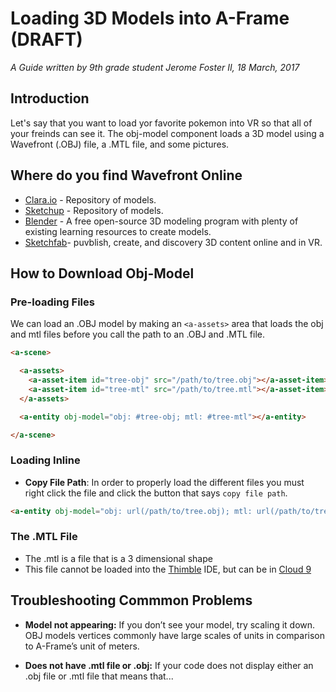 # Loading 3D Models into A-Frame (DRAFT)
*A Guide written by 9th grade student Jerome Foster II, 18 March, 2017*

## Introduction


Let's say that you want to load yor favorite pokemon into VR so that all of your freinds can see it. The obj-model component loads a 3D model using a Wavefront (.OBJ) file, a .MTL file, and some pictures.


## Where do you find Wavefront Online 

- [Clara.io](https://clara.io/) - Repository of models.
- [Sketchup](https://3dwarehouse.sketchup.com/) - Repository of models.
- [Blender](https://www.blender.org/) - A free open-source 3D modeling program with plenty of existing learning resources to create models.
- [Sketchfab](https://sketchfab.com/?utm_source=emails&utm_medium=drip&utm_campaign=welcome)- puvblish, create, and discovery 3D  content online and in VR.



## How to Download Obj-Model

### Pre-loading Files

We can load an .OBJ model by making an `<a-assets>` area that loads the obj and mtl files before you call the path to an .OBJ and .MTL file.

```html
<a-scene>

  <a-assets>
    <a-asset-item id="tree-obj" src="/path/to/tree.obj"></a-asset-item>
    <a-asset-item id="tree-mtl" src="/path/to/tree.mtl"></a-asset-item>
  </a-assets>

  <a-entity obj-model="obj: #tree-obj; mtl: #tree-mtl"></a-entity>

</a-scene>
```


### Loading Inline

- **Copy File Path**: In order to properly load the different files you must right click the file and click the button that says `copy file path`.


```html
<a-entity obj-model="obj: url(/path/to/tree.obj); mtl: url(/path/to/tree.mtl)"></a-entity>
```

### The .MTL File
- The .mtl is a file that is a 3 dimensional shape
- This file cannot be loaded into the [Thimble](https://thimble.mozilla.org/en-US/) IDE, but can be in [Cloud 9](https://c9.io) 



## Troubleshooting Commmon Problems

- **Model not appearing:** If you don’t see your model, try scaling it down. OBJ models vertices commonly have large scales of units in comparison to A-Frame’s unit of meters.

- **Does not have .mtl file or .obj:** If your code does not display either an .obj file or .mtl file that means that... 